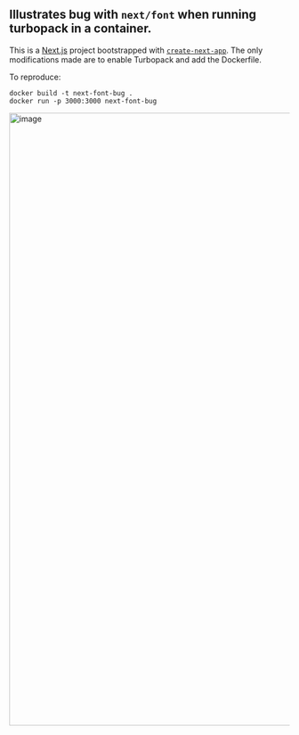 ## Illustrates bug with `next/font` when running turbopack in a container.

This is a [Next.js](https://nextjs.org/) project bootstrapped with [`create-next-app`](https://github.com/vercel/next.js/tree/canary/packages/create-next-app). The only modifications made are to enable Turbopack and add the Dockerfile.

To reproduce:

```
docker build -t next-font-bug .
docker run -p 3000:3000 next-font-bug
```

<img width="1099" alt="image" src="https://github.com/jmotes/next-font-bug/assets/1943254/a906ad30-63c2-4766-a870-52899b07de0a">

